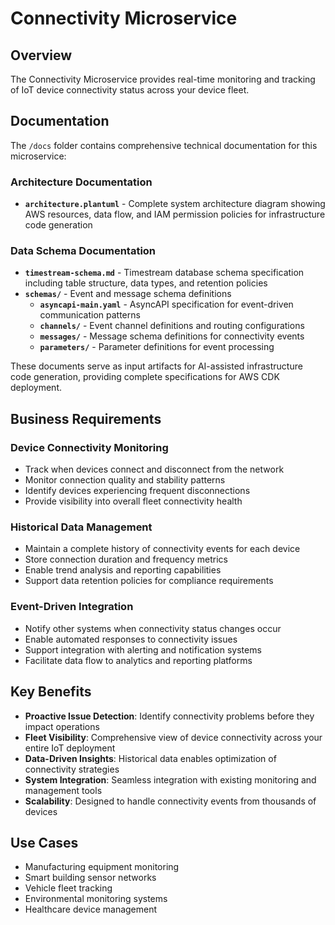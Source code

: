 # Connectivity Microservice

## Overview

The Connectivity Microservice provides real-time monitoring and tracking of IoT device connectivity status across your device fleet.

## Documentation

The `/docs` folder contains comprehensive technical documentation for this microservice:

### Architecture Documentation
- **`architecture.plantuml`** - Complete system architecture diagram showing AWS resources, data flow, and IAM permission policies for infrastructure code generation

### Data Schema Documentation
- **`timestream-schema.md`** - Timestream database schema specification including table structure, data types, and retention policies
- **`schemas/`** - Event and message schema definitions
  - **`asyncapi-main.yaml`** - AsyncAPI specification for event-driven communication patterns
  - **`channels/`** - Event channel definitions and routing configurations
  - **`messages/`** - Message schema definitions for connectivity events
  - **`parameters/`** - Parameter definitions for event processing

These documents serve as input artifacts for AI-assisted infrastructure code generation, providing complete specifications for AWS CDK deployment.

## Business Requirements

### Device Connectivity Monitoring

- Track when devices connect and disconnect from the network
- Monitor connection quality and stability patterns
- Identify devices experiencing frequent disconnections
- Provide visibility into overall fleet connectivity health

### Historical Data Management

- Maintain a complete history of connectivity events for each device
- Store connection duration and frequency metrics
- Enable trend analysis and reporting capabilities
- Support data retention policies for compliance requirements

### Event-Driven Integration

- Notify other systems when connectivity status changes occur
- Enable automated responses to connectivity issues
- Support integration with alerting and notification systems
- Facilitate data flow to analytics and reporting platforms

## Key Benefits

- **Proactive Issue Detection**: Identify connectivity problems before they impact operations
- **Fleet Visibility**: Comprehensive view of device connectivity across your entire IoT deployment
- **Data-Driven Insights**: Historical data enables optimization of connectivity strategies
- **System Integration**: Seamless integration with existing monitoring and management tools
- **Scalability**: Designed to handle connectivity events from thousands of devices

## Use Cases

- Manufacturing equipment monitoring
- Smart building sensor networks
- Vehicle fleet tracking
- Environmental monitoring systems
- Healthcare device management
